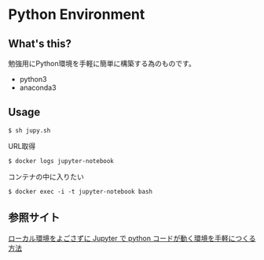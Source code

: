 # Python Environment

## What's this?

勉強用にPython環境を手軽に簡単に構築する為のものです。

- python3
- anaconda3

## Usage

```
$ sh jupy.sh
```

URL取得
```
$ docker logs jupyter-notebook
```

コンテナの中に入りたい
```
$ docker exec -i -t jupyter-notebook bash
```

## 参照サイト
[ローカル環境をよごさずに Jupyter で python コードが動く環境を手軽につくる方法](https://qiita.com/yaiwase/items/3a58313e028315004a56)
